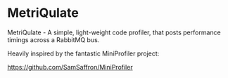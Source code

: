 MetriQulate
===========

MetriQulate - A simple, light-weight code profiler, that posts performance timings across a RabbitMQ bus.

Heavily inspired by the fantastic MiniProfiler project:

https://github.com/SamSaffron/MiniProfiler